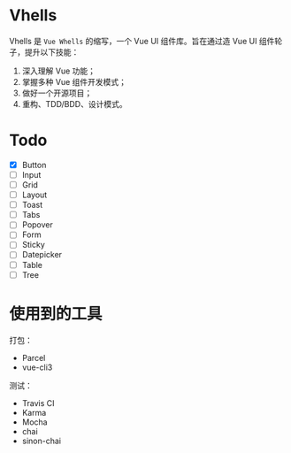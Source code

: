# Vhells

Vhells 是 `Vue Whells` 的缩写，一个 Vue UI 组件库。旨在通过造 Vue UI 组件轮子，提升以下技能：

1. 深入理解 Vue 功能；
2. 掌握多种 Vue 组件开发模式；
3. 做好一个开源项目；
4. 重构、TDD/BDD、设计模式。

# Todo

- [x] Button
- [ ] Input
- [ ] Grid
- [ ] Layout
- [ ] Toast
- [ ] Tabs
- [ ] Popover
- [ ] Form
- [ ] Sticky
- [ ] Datepicker
- [ ] Table
- [ ] Tree

# 使用到的工具

打包：
- Parcel
- vue-cli3

测试：
- Travis CI
- Karma
- Mocha
- chai
- sinon-chai
